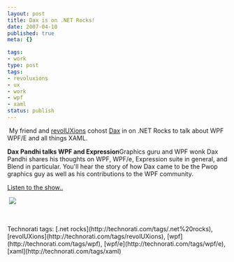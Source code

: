 ```yaml
---
layout: post
title: Dax is on .NET Rocks!
date: 2007-04-10
published: true
meta: {}

tags:
- work
type: post
tags:
- revoluxions
- ux
- work
- wpf
- xaml
status: publish
---
```

 My friend and [revolUXions](http://www.revolUXions.com) cohost [Dax](http://www.nukeation.net) in on .NET Rocks to talk about WPF WPF/E and all things XAML.


<!-- blockquote  -->

**Dax Pandhi talks WPF and Expression**Graphics guru and WPF wonk Dax Pandhi shares his thoughts on WPF, WPF/e, Expression suite in general, and Blend in particular. You'll hear the story of how Dax came to be the Pwop graphics guy as well as his contributions to the WPF community.

<!-- endblockquote  -->

[Listen to the show..](http://www.dotnetrocks.com/default.aspx?showNum=227)



 [![](http://media.eick.us/2011/05/454055099_2d78fcd3be_o.png)](http://www.dotnetrocks.com/default.aspx?showNum=227)



 

 <div class="wlWriterSmartContent" style="padding-right: 0px;padding-left: 0px;padding-bottom: 0px;margin: 0px;padding-top: 0px">Technorati tags: [.net rocks](http://technorati.com/tags/.net%20rocks), [revolUXions](http://technorati.com/tags/revolUXions), [wpf](http://technorati.com/tags/wpf), [wpf/e](http://technorati.com/tags/wpf/e), [xaml](http://technorati.com/tags/xaml)</div>
